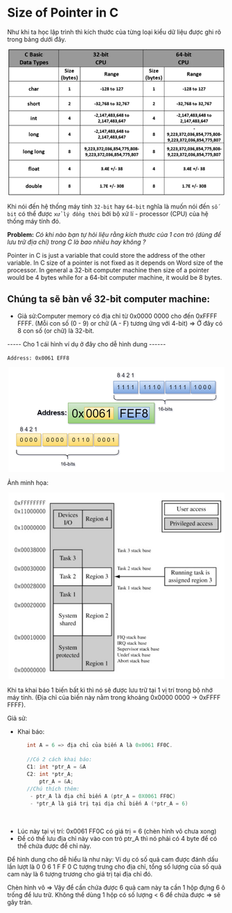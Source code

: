 # Size of Pointer in C

Như khi ta học lập trình thì kích thước của từng loại kiểu dữ liệu được ghi rõ trong bảng dưới đây.
<p align="center">
    <img src="./Images/value_structure.jpg" width="500px" alt="">
</p>

Khi nói đến hệ thống máy tính `32-bit` hay `64-bit` nghĩa là muốn nói đến `số bit` có thể được `xử lý đồng thời` bởi bộ xử lí - processor (CPU) của hệ thống máy tính đó.

**Problem:** *Có khi nào bạn tự hỏi liệu rằng kích thước của 1 con trỏ (dùng để lưu trữ địa chỉ) trong C là bao nhiêu hay không ?* 

Pointer in C is just a variable that could store the address of the other variable. In C size of a pointer is not fixed as it depends on Word size of the processor. In general a 32-bit computer machine then size of a pointer would be 4 bytes while for a 64-bit computer machine, it would be 8 bytes.

## Chúng ta sẽ bàn về 32-bit computer machine:

- Giả sử:Computer memory có địa chỉ  từ 0x0000 0000 cho đến 0xFFFF FFFF. (Mỗi con số (0 - 9) or chữ (A - F) tương ứng với 4-bit) => Ở đây có 8 con số (or chữ) là 32-bit.

----- Cho 1 cái hình ví dụ ở đây cho dễ hình dung ------

`Address: 0x0061 EFF8`
<p align="center">
    <img src="./Images/Image_1.png" width="500px" alt="">
</p>



Ảnh minh họa:
<p align="center">
    <img src="./Images/memory_image.png" width="500px" alt="">
</p>

Khi ta khai báo 1 biến bất kì thì nó sẽ được lưu trữ tại 1 vị trí trong bộ nhớ máy tính. (Địa chỉ của biến này nằm trong khoảng 0x0000 0000 -> 0xFFFF FFFF).

Giả sử: 
- Khai báo:
  ~~~cpp
     int A = 6 => địa chỉ của biến A là 0x0061 FF0C.

     //Có 2 cách khai báo:
     C1: int *ptr_A = &A
     C2: int *ptr_A;
         ptr_A = &A;
     //Chú thích thêm:
      - ptr_A là địa chỉ biến A (ptr_A = 0X0061 FF0C)
      - *ptr_A là giá trị tại dịa chỉ biến A (*ptr_A = 6)
               
     
  ~~~
- Lúc này tại vị trí: 0x0061 FF0C có giá trị = 6 (chèn hình vô chưa xong)
- Để có thể lưu địa chỉ này vào con trỏ ptr_A thì nó phải có 4 byte để có thể chứa được để chỉ này.

Để hình dung cho dễ hiểu là như này:
Ví dụ có số quả cam được đánh dấu lần lượt là 0 0 6 1 F F 0 C tượng trưng cho địa chỉ, tổng số lượng của số quả cam này là 6 tượng trương cho giá trị tại địa chỉ đó.

Chèn hình vô
=> Vậy để cần chứa được 6 quả cam này ta cần 1 hộp đựng 6 ô trống để lưu trữ. Không thể dùng 1 hộp có số lượng < 6 để chứa được => sẽ gây tràn.
